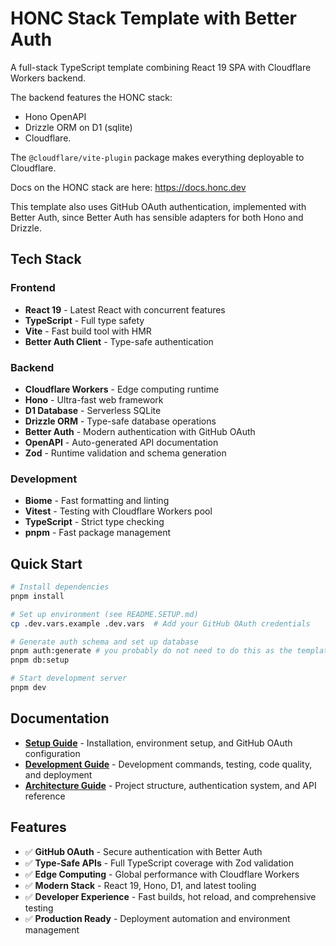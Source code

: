 # HONC Stack Template with Better Auth

A full-stack TypeScript template combining React 19 SPA with Cloudflare Workers backend.

The backend features the HONC stack: 
- Hono OpenAPI
- Drizzle ORM on D1 (sqlite)
- Cloudflare. 

The `@cloudflare/vite-plugin` package makes everything deployable to Cloudflare.

Docs on the HONC stack are here: https://docs.honc.dev

This template also uses GitHub OAuth authentication, implemented with Better Auth, since Better Auth has sensible adapters for both Hono and Drizzle.

## Tech Stack

### Frontend
- **React 19** - Latest React with concurrent features
- **TypeScript** - Full type safety
- **Vite** - Fast build tool with HMR
- **Better Auth Client** - Type-safe authentication

### Backend  
- **Cloudflare Workers** - Edge computing runtime
- **Hono** - Ultra-fast web framework
- **D1 Database** - Serverless SQLite
- **Drizzle ORM** - Type-safe database operations
- **Better Auth** - Modern authentication with GitHub OAuth
- **OpenAPI** - Auto-generated API documentation
- **Zod** - Runtime validation and schema generation

### Development
- **Biome** - Fast formatting and linting
- **Vitest** - Testing with Cloudflare Workers pool
- **TypeScript** - Strict type checking
- **pnpm** - Fast package management

## Quick Start

```bash
# Install dependencies
pnpm install

# Set up environment (see README.SETUP.md)
cp .dev.vars.example .dev.vars  # Add your GitHub OAuth credentials

# Generate auth schema and set up database
pnpm auth:generate # you probably do not need to do this as the template has the schema already
pnpm db:setup

# Start development server
pnpm dev
```

## Documentation

- **[Setup Guide](README.SETUP.md)** - Installation, environment setup, and GitHub OAuth configuration
- **[Development Guide](README.DEVELOPMENT.md)** - Development commands, testing, code quality, and deployment
- **[Architecture Guide](README.ARCHITECTURE.md)** - Project structure, authentication system, and API reference

## Features

- ✅ **GitHub OAuth** - Secure authentication with Better Auth
- ✅ **Type-Safe APIs** - Full TypeScript coverage with Zod validation
- ✅ **Edge Computing** - Global performance with Cloudflare Workers
- ✅ **Modern Stack** - React 19, Hono, D1, and latest tooling
- ✅ **Developer Experience** - Fast builds, hot reload, and comprehensive testing
- ✅ **Production Ready** - Deployment automation and environment management
